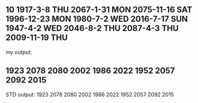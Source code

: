 10
1917-3-8 THU
2067-1-31 MON
2075-11-16 SAT
1996-12-23 MON
1980-7-2 WED
2016-7-17 SUN
1947-4-2 WED
2046-8-2 THU
2087-4-3 THU
2009-11-19 THU
----------------------

my output:

1923
2078
2080
2002
1986
2022
1952
2057
2092
2015
-----------------------
STD output:
1923
2078
2080
2002
1986
2022
1952
2057
2092
2015